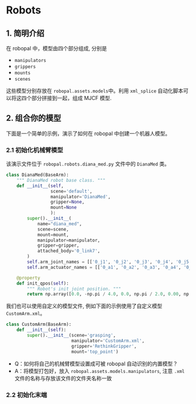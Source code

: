 # Robots

## 1. 简明介绍

在 robopal 中，模型由四个部分组成, 分别是
* `manipulators`
* `grippers`
* `mounts`
* `scenes`

这些模型分别存放在 `robopal.assets.models`中。利用 `xml_splice` 自动化脚本可以将这四个部分拼接到一起，组成 MJCF 模型.

## 2. 组合你的模型

下面是一个简单的示例，演示了如何在 robopal 中创建一个机器人模型。

### 2.1 初始化机械臂模型 
该演示文件位于 `robopal.robots.diana_med.py` 文件中的 `DianaMed` 类。


```python
class DianaMed(BaseArm):
    """ DianaMed robot base class. """
    def __init__(self,
                 scene='default',
                 manipulator='DianaMed',
                 gripper=None,
                 mount=None
                 ):
        super().__init__(
            name="diana_med",
            scene=scene,
            mount=mount,
            manipulator=manipulator,
            gripper=gripper,
            attached_body='0_link7',
        )
        self.arm_joint_names = [['0_j1', '0_j2', '0_j3', '0_j4', '0_j5', '0_j6', '0_j7']]
        self.arm_actuator_names = [['0_a1', '0_a2', '0_a3', '0_a4', '0_a5', '0_a6', '0_a7']]

    @property
    def init_qpos(self):
        """ Robot's init joint position. """
        return np.array([0.0, -np.pi / 4.0, 0.0, np.pi / 2.0, 0.00, np.pi / 4.0, 0.0])
```


我们也可以使用自定义的模型文件, 例如下面的示例使用了自定义模型 `CustomArm.xml`。
```python
class CustomArm(BaseArm):
    def __init__(self):
        super().__init__(scene='grasping',
                         manipulator='CustomArm.xml',
                         gripper='RethinkGripper',
                         mount='top_point')
```

* Q：如何将自己的机械臂模型设置成可被 robopal 自动识别的内置模型？
* A：将模型打包好，放入 `robopal.assets.models.manipulators`, 注意 `.xml` 文件的名称与存放该文件的文件夹名称一致

### 2.2 初始化末端 

